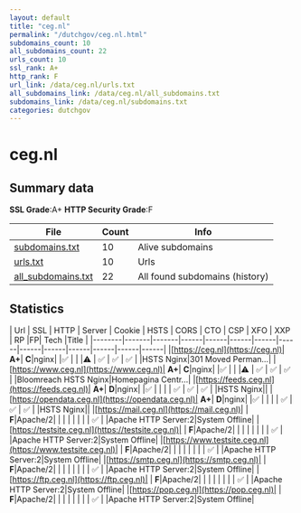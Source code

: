 ```yaml
---
layout: default
title: "ceg.nl"
permalink: "/dutchgov/ceg.nl.html"
subdomains_count: 10
all_subdomains_count: 22
urls_count: 10
ssl_rank: A+
http_rank: F
url_link: /data/ceg.nl/urls.txt
all_subdomains_link: /data/ceg.nl/all_subdomains.txt
subdomains_link: /data/ceg.nl/subdomains.txt
categories: dutchgov
---
```



# ceg.nl
## Summary data


**SSL Grade**:A+
**HTTP Security Grade**:F


| File       | Count | Info |
|------------|-------|------|
|[subdomains.txt](/data/ceg.nl/subdomains.txt)|10|Alive subdomains|
|[urls.txt](/data/ceg.nl/urls.txt)|10|Urls|
|[all_subdomains.txt](/data/ceg.nl/all_subdomains.txt)|22|All found subdomains (history)|


## Statistics


| Url | SSL | HTTP | Server | Cookie | HSTS | CORS | CTO | CSP | XFO | XXP | RP |FP| Tech |Title |
|--------|-------|-------|------|------|------|------|------|------|------|------|------|------|------|
|[https://ceg.nl](https://ceg.nl)| **A+**| **C**|nginx| |:white_check_mark: | | |:warning: | :white_check_mark: | :white_check_mark: | :white_check_mark: | |HSTS Nginx|301 Moved Perman...|
|[https://www.ceg.nl](https://www.ceg.nl)| **A+**| **C**|nginx| |:white_check_mark: | | |:warning: | :white_check_mark: | :white_check_mark: | :white_check_mark: | |Bloomreach HSTS Nginx|Homepagina Centr...|
|[https://feeds.ceg.nl](https://feeds.ceg.nl)| **A+**| **D**|nginx| |:white_check_mark: | | | | :white_check_mark: | :white_check_mark: | :white_check_mark: | |HSTS Nginx||
|[https://opendata.ceg.nl](https://opendata.ceg.nl)| **A+**| **D**|nginx| |:white_check_mark: | | | | :white_check_mark: | :white_check_mark: | :white_check_mark: | |HSTS Nginx||
|[https://mail.ceg.nl](https://mail.ceg.nl)| | **F**|Apache/2| | | | | | | | :white_check_mark: | |Apache HTTP Server:2|System Offline|
|[https://testsite.ceg.nl](https://testsite.ceg.nl)| | **F**|Apache/2| | | | | | | | :white_check_mark: | |Apache HTTP Server:2|System Offline|
|[https://www.testsite.ceg.nl](https://www.testsite.ceg.nl)| | **F**|Apache/2| | | | | | | | :white_check_mark: | |Apache HTTP Server:2|System Offline|
|[https://smtp.ceg.nl](https://smtp.ceg.nl)| | **F**|Apache/2| | | | | | | | :white_check_mark: | |Apache HTTP Server:2|System Offline|
|[https://ftp.ceg.nl](https://ftp.ceg.nl)| | **F**|Apache/2| | | | | | | | :white_check_mark: | |Apache HTTP Server:2|System Offline|
|[https://pop.ceg.nl](https://pop.ceg.nl)| | **F**|Apache/2| | | | | | | | :white_check_mark: | |Apache HTTP Server:2|System Offline|